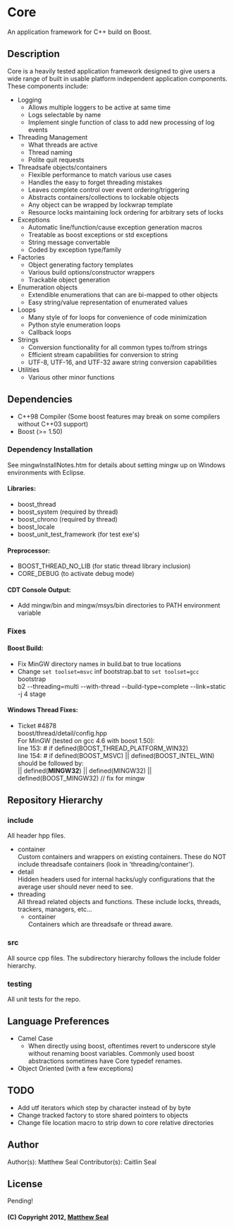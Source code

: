 # Core
An application framework for C++ build on Boost.

## Description
Core is a heavily tested application framework designed to give users a wide range of
built in usable platform independent application components. These components include:

* Logging
	* Allows multiple loggers to be active at same time
	* Logs selectable by name
	* Implement single function of class to add new processing of log events
* Threading Management
	* What threads are active
	* Thread naming
	* Polite quit requests
* Threadsafe objects/containers
	* Flexible performance to match various use cases
	* Handles the easy to forget threading mistakes
	* Leaves complete control over event ordering/triggering
	* Abstracts containers/collections to lockable objects
	* Any object can be wrapped by lockwrap template
	* Resource locks maintaining lock ordering for arbitrary sets of locks
* Exceptions
	* Automatic line/function/cause exception generation macros
	* Treatable as boost exceptions or std exceptions
	* String message convertable
	* Coded by exception type/family
* Factories
	* Object generating factory templates
	* Various build options/constructor wrappers
	* Trackable object generation
* Enumeration objects
	* Extendible enumerations that can are bi-mapped to other objects
	* Easy string/value representation of enumerated values
* Loops
	* Many style of for loops for convenience of code minimization
	* Python style enumeration loops
	* Callback loops
* Strings
	* Conversion functionality for all common types to/from strings
	* Efficient stream capabilities for conversion to string
	* UTF-8, UTF-16, and UTF-32 aware string conversion capabilities
* Utilities
	* Various other minor functions

## Dependencies
* C++98 Compiler (Some boost features may break on some compilers without C++03 support)
* Boost (>= 1.50)

### Dependency Installation
See mingwInstallNotes.htm for details about setting mingw up on Windows environments with
Eclipse.

#### Libraries:
* boost_thread
* boost_system (required by thread)
* boost_chrono (required by thread)
* boost_locale
* boost_unit_test_framework (for test exe's)

#### Preprocessor:
* BOOST_THREAD_NO_LIB (for static thread library inclusion)
* CORE_DEBUG (to activate debug mode)

#### CDT Console Output:
* Add mingw/bin and mingw/msys/bin directories to PATH environment variable

### Fixes
#### Boost Build:
* Fix MinGW directory names in build.bat to true locations
* Change `set toolset=msvc` inf bootstrap.bat to `set toolset=gcc`  
	bootstrap  
	b2 --threading=multi --with-thread --build-type=complete --link=static -j 4 stage  
#### Windows Thread Fixes:
* Ticket #4878  
	boost/thread/detail/config.hpp  
	For MinGW (tested on gcc 4.6 with boost 1.50):  
		line 153: #   if defined(BOOST_THREAD_PLATFORM_WIN32)  
		line 154: #       if defined(BOOST_MSVC) || defined(BOOST_INTEL_WIN)  
	should be followed by:  
		|| defined(__MINGW32__) || defined(MINGW32) || defined(BOOST_MINGW32) // fix for mingw
		
## Repository Hierarchy
### include
All header hpp files.  

* container  
Custom containers and wrappers on existing containers. These do NOT include threadsafe 
containers (look in 'threading/container').
* detail  
Hidden headers used for internal hacks/ugly configurations that the average user should 
never need to see.
* threading  
All thread related objects and functions. These include locks, threads, trackers, managers, 
etc...
	* container  
	Containers which are threadsafe or thread aware.

### src
All source cpp files. The subdirectory hierarchy follows the include folder hierarchy.

### testing
All unit tests for the repo.

## Language Preferences
* Camel Case
	* When directly using boost, oftentimes revert to underscore style without renaming
	boost variables. Commonly used boost abstractions sometimes have Core typedef renames.
* Object Oriented (with a few exceptions)

## TODO
* Add utf iterators which step by character instead of by byte
* Change tracked factory to store shared pointers to objects
* Change file location macro to strip down to core relative directories

## Author
Author(s): Matthew Seal
Contributor(s): Caitlin Seal

## License
Pending!

#### (C) Copyright 2012, [Matthew Seal](http://???)